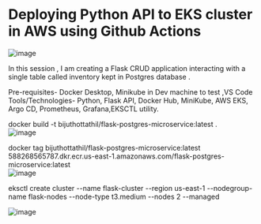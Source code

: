 # Deploying Python API to EKS cluster in AWS using Github Actions

![image](https://github.com/user-attachments/assets/898607cb-b628-4410-b776-3bbf2e65588b)


In this session , I am creating a Flask CRUD application interacting with a single table called inventory kept in Postgres database .   

Pre-requisites- Docker Desktop, Minikube in Dev machine to test ,VS Code
Tools/Technologies- Python, Flask API, Docker Hub, MiniKube, AWS EKS, Argo CD, Prometheus, Grafana,EKSCTL utility.


 docker build -t bijuthottathil/flask-postgres-microservice:latest .  
 ![image](https://github.com/user-attachments/assets/bba1075a-f453-4440-828f-c0d1032f7a95)  


 docker tag bijuthottathil/flask-postgres-microservice:latest 588268565787.dkr.ecr.us-east-1.amazonaws.com/flask-postgres-microservice:latest  
 ![image](https://github.com/user-attachments/assets/e4bd0342-d9f9-402d-aa81-f18b2aad6793)


 eksctl create cluster   --name flask-cluster   --region us-east-1   --nodegroup-name flask-nodes   --node-type t3.medium   --nodes 2   --managed

 ![image](https://github.com/user-attachments/assets/34150bde-3fdc-4847-aab7-b89f66be604c)









